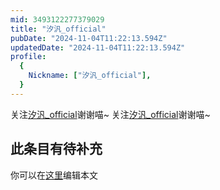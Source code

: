 ```yaml
---
mid: 3493122277379029
title: "汐汎_official"
pubDate: "2024-11-04T11:22:13.594Z"
updatedDate: "2024-11-04T11:22:13.594Z"
profile:
  {
    Nickname: ["汐汎_official"],
  }
---
```


关注[汐汎_official](https://space.bilibili.com/3493122277379029)谢谢喵~ 关注[汐汎_official](https://space.bilibili.com/3493122277379029)谢谢喵~

## 此条目有待补充
你可以在[这里](https://github.com/Yuhanawa/VTuber.ICU-Content/edit/master/v/汐汎_official/index.md)编辑本文
